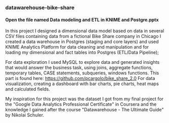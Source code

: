 ### datawarehouse-bike-share
#### Open the file named Data modeling and ETL in KNIME and Postgre.pptx
In this project I designed a dimensional data model based on data in several CSV files containing data from a fictional Bike Share company in Chicago
I created a data warehouse in Postgres (staging and core layers) and used KNIME Analytics Platform for data cleaning and manipulation and for loading my dimensional and fact tables into Postgres (ETL/Data Pipeline);

For data exploration I used MySQL to explore data and generated insights that would answer the business task, using joins, aggregate functions, temporary tables, CASE statements, subqueries, windows functions. This part is found here: https://github.com/pcargolo/bike_share_2.0
For data visualization, creating a dashboard with bar charts, pie charts, heat maps and calculated fields.

My inspiration for this project was the dataset I got from my final project for the "Google Data Analytics Professional Certificate" in Coursera and the knowledge I gained after the course "Datawarehouse - The Ultimate Guide" by Nikolai Schuler.
